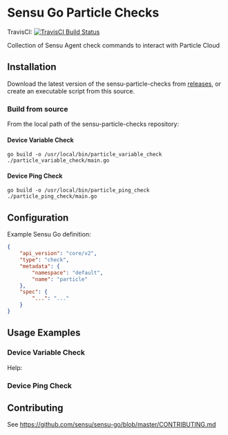 # Sensu Go Particle Checks
TravisCI: [![TravisCI Build Status](https://travis-ci.org/jspaleta/sensu-particle-checks.svg?branch=master)](https://travis-ci.org/jspaleta/sensu-particle-checks)

Collection of Sensu Agent check commands to interact with Particle Cloud

## Installation

Download the latest version of the sensu-particle-checks from [releases][1],
or create an executable script from this source.

### Build from source
From the local path of the sensu-particle-checks repository:

#### Device Variable Check
```
go build -o /usr/local/bin/particle_variable_check ./particle_variable_check/main.go
```

#### Device Ping Check
```
go build -o /usr/local/bin/particle_ping_check ./particle_ping_check/main.go
```

## Configuration

Example Sensu Go definition:

```json
{
    "api_version": "core/v2",
    "type": "check",
    "metadata": {
        "namespace": "default",
        "name": "particle"
    },
    "spec": {
        "...": "..."
    }
}
```

## Usage Examples

### Device Variable Check

Help:

### Device Ping Check

## Contributing

See https://github.com/sensu/sensu-go/blob/master/CONTRIBUTING.md

[1]: https://github.com/jspaleta/sensu-particle-checks/releases
